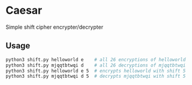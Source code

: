 # Caesar
Simple shift cipher encrypter/decrypter

## Usage
```sh
python3 shift.py helloworld e    # all 26 encryptions of helloworld
python3 shift.py mjqqtbtwqi d    # all 26 decryptions of mjqqtbtwqi
python3 shift.py helloworld e 5  # encrypts helloworld with shift 5
python3 shift.py mjqqtbtwqi d 5  # decrypts mjqqtbtwqi with shift 5
```